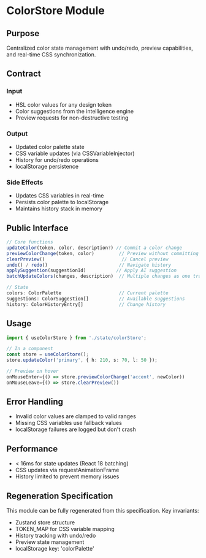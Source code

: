 # ColorStore Module

## Purpose
Centralized color state management with undo/redo, preview capabilities, and real-time CSS synchronization.

## Contract

### Input
- HSL color values for any design token
- Color suggestions from the intelligence engine
- Preview requests for non-destructive testing

### Output
- Updated color palette state
- CSS variable updates (via CSSVariableInjector)
- History for undo/redo operations
- localStorage persistence

### Side Effects
- Updates CSS variables in real-time
- Persists color palette to localStorage
- Maintains history stack in memory

## Public Interface

```typescript
// Core functions
updateColor(token, color, description?) // Commit a color change
previewColorChange(token, color)         // Preview without committing
clearPreview()                            // Cancel preview
undo() / redo()                          // Navigate history
applySuggestion(suggestionId)           // Apply AI suggestion
batchUpdateColors(changes, description)  // Multiple changes as one transaction

// State
colors: ColorPalette                     // Current palette
suggestions: ColorSuggestion[]           // Available suggestions
history: ColorHistoryEntry[]             // Change history
```

## Usage

```typescript
import { useColorStore } from './state/colorStore';

// In a component
const store = useColorStore();
store.updateColor('primary', { h: 210, s: 70, l: 50 });

// Preview on hover
onMouseEnter={() => store.previewColorChange('accent', newColor))
onMouseLeave={() => store.clearPreview())
```

## Error Handling
- Invalid color values are clamped to valid ranges
- Missing CSS variables use fallback values
- localStorage failures are logged but don't crash

## Performance
- < 16ms for state updates (React 18 batching)
- CSS updates via requestAnimationFrame
- History limited to prevent memory issues

## Regeneration Specification
This module can be fully regenerated from this specification. Key invariants:
- Zustand store structure
- TOKEN_MAP for CSS variable mapping
- History tracking with undo/redo
- Preview state management
- localStorage key: 'colorPalette'